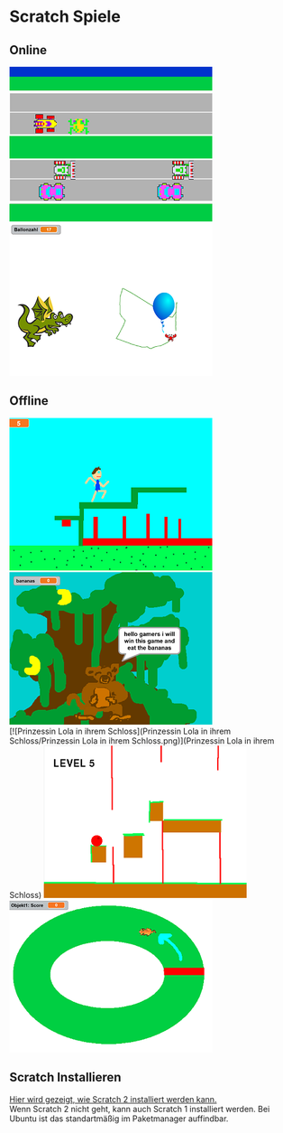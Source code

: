Scratch Spiele
==============

Online
------

[![Frogger](bilder/Frogger.png)](http://scratch.mit.edu/projects/50050966/#fullscreen)
[![Ballonspiel](bilder/Ballonspiel.png)](http://scratch.mit.edu/projects/50059346/#fullscreen)

Offline
-------

[![Platform-Bob](Platform-Bob/Platform-Bob.png)](Platform-Bob)
[![apen_bende](apen_bende/apen_bende.png)](apen_bende)  
[![Prinzessin Lola in ihrem Schloss](Prinzessin Lola in ihrem Schloss/Prinzessin Lola in ihrem Schloss.png)](Prinzessin Lola in ihrem Schloss)
[![Controller-Game](bilder/Controller-Game.png)](Controller-Game.sb)  
[![Rennen](bilder/Rennen.png)](Rennen.sb)

Scratch Installieren
--------------------

[Hier wird gezeigt, wie Scratch 2 installiert werden kann.](https://scratch.mit.edu/scratch2download/)  
Wenn Scratch 2 nicht geht, kann auch Scratch 1 installiert werden. Bei Ubuntu ist das standartmäßig im Paketmanager auffindbar.


